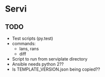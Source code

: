 # Servi

## TODO
* Test scripts (py.test)
* commands: 
    * lans, rans
    * diff
* Script to run from serviplate directory
* Ansible needs python 2??
* Is TEMPLATE_VERSION.json being copied??
